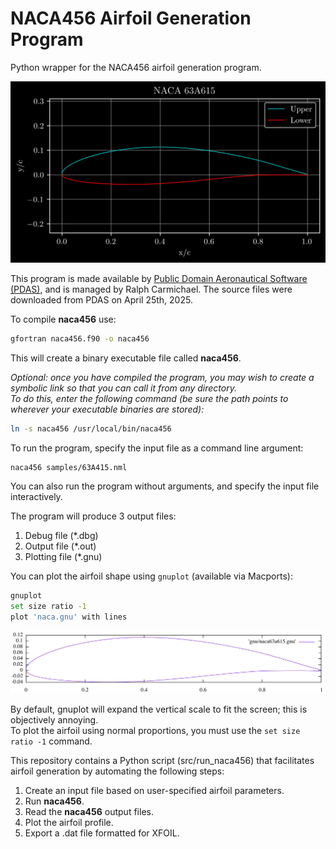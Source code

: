 # NACA456 Airfoil Generation Program
Python wrapper for the NACA456 airfoil generation program.

![NACA 63A-615 generated by Python wrapper](fig/naca63a615_py.png)

This program is made available by [Public Domain Aeronautical Software (PDAS)](https://www.pdas.com/naca456.html), and is managed by Ralph Carmichael.  The source files were downloaded from PDAS on April 25th, 2025.

To compile **naca456** use:
```bash
gfortran naca456.f90 -o naca456
```
This will create a binary executable file called **naca456**.

*Optional: once you have compiled the program, you may wish to create a symbolic link so that you can call it from any directory.<br>
To do this, enter the following command (be sure the path points to wherever your executable binaries are stored):*
```bash
ln -s naca456 /usr/local/bin/naca456
```


To run the program, specify the input file as a command line argument:
```bash
naca456 samples/63A415.nml
```


You can also run the program without arguments, and specify the input file interactively.

The program will produce 3 output files: 
1. Debug file (*.dbg)
2. Output file (*.out)
3. Plotting file (*.gnu)

You can plot the airfoil shape using ```gnuplot``` (available via Macports):
```bash
gnuplot
set size ratio -1
plot 'naca.gnu' with lines 
```

![NACA 63A-615 generated by gnuplot](fig/naca63a615.png)

By default, gnuplot will expand the vertical scale to fit the screen; this is objectively annoying.<br>
To plot the airfoil using normal proportions, you must use the ```set size ratio -1``` command.

This repository contains a Python script (src/run_naca456) that facilitates airfoil generation by automating the following steps:
1. Create an input file based on user-specified airfoil parameters.
2. Run **naca456**.
3. Read the **naca456** output files.
4. Plot the airfoil profile.
5. Export a .dat file formatted for XFOIL.
